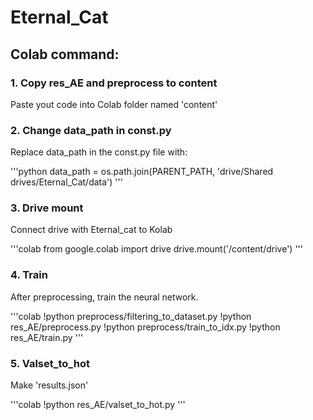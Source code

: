 # Eternal_Cat

## Colab command:
### 1. Copy res_AE and preprocess to content
Paste yout code into Colab folder named 'content'
### 2. Change data_path in const.py
Replace data_path in the const.py file with:

'''python
    data_path = os.path.join(PARENT_PATH, 'drive/Shared drives/Eternal_Cat/data')
'''

### 3. Drive mount
Connect drive with Eternal_cat to Kolab

'''colab
    from google.colab import drive
    drive.mount('/content/drive')
'''

### 4. Train
After preprocessing, train the neural network.

'''colab
    !python preprocess/filtering_to_dataset.py
    !python res_AE/preprocess.py
    !python preprocess/train_to_idx.py
    !python res_AE/train.py
'''

### 5. Valset_to_hot
Make 'results.json'

'''colab
    !python res_AE/valset_to_hot.py
'''